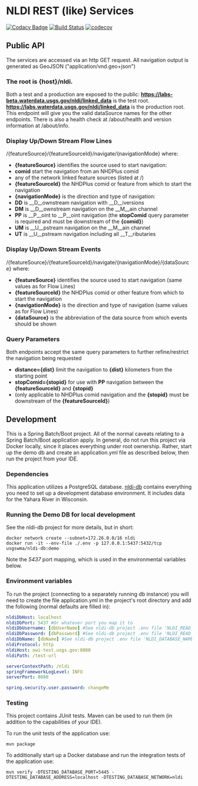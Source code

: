 # NLDI REST (like) Services

[![Codacy Badge](https://api.codacy.com/project/badge/Grade/f0153ed6b07340bda3c04d6f05df6e8c)](https://app.codacy.com/app/usgs_wma_dev/nldi-services?utm_source=github.com&utm_medium=referral&utm_content=ACWI-SSWD/nldi-services&utm_campaign=Badge_Grade_Settings)
[![Build Status](https://travis-ci.org/ACWI-SSWD/nldi-services.svg?branch=master)](https://travis-ci.org/ACWI-SSWD/nldi-services)
[![codecov](https://codecov.io/gh/ACWI-SSWD/nldi-services/branch/master/graph/badge.svg)](https://codecov.io/gh/ACWI-SSWD/nldi-services)

## Public API
The services are accessed via an http GET request. All navigation output is generated as GeoJSON ("application/vnd.geo+json")

### The root is {host}/nldi.
Both a test and a production are exposed to the public:
__https://labs-beta.waterdata.usgs.gov/nldi/linked_data__ is the test root.
__https://labs.waterdata.usgs.gov/nldi/linked_data__ is the production root.
This endpoint will give you the valid dataSource names for the other endpoints. There is also a health check at /about/health and version information at /about/info.

### Display Up/Down Stream Flow Lines
/{featureSource}/{featureSourceId}/navigate/{navigationMode} where:
*   __{featureSource}__ identifies the source used to start navigation:
*   __comid__ start the navigation from an NHDPlus comid
*   any of the network linked feature sources (listed at /)
*   __{featureSourceId}__ the NHDPlus comid or feature from which to start the navigation
*   __{navigationMode}__ is the direction and type of navigation:
*   __DD__ is __D__ownstream navigation with __D__iversions
*   __DM__ is __D__ownstream navigation on the __M__ain channel
*   __PP__ is __P__oint to __P__oint navigation (the __stopComid__ query parameter is required and must be downstream of the __{comid}__)
*   __UM__ is __U__pstream navigation on the __M__ain channel
*   __UT__ is __U__pstream navigation including all __T__ributaries

### Display Up/Down Stream Events
/{featureSource}/{featureSourceId}/navigate/{navigationMode}/{dataSource} where:
*   __{featureSource}__ identifies the source used to start navigation  (same values as for Flow Lines)
*   __{featureSourceId}__ the NHDPlus comid or other feature from which to start the navigation
*   __{navigationMode}__ is the direction and type of navigation (same values as for Flow Lines)
*   __{dataSource}__ is the abbreviation of the data source from which events should be shown

### Query Parameters
Both endpoints accept the same query parameters to further refine/restrict the navigation being requested
*   __distance={dist}__ limit the navigation to __{dist}__ kilometers from the starting point
*   __stopComid={stopid}__ for use with __PP__ navigation between the __{featureSourceId}__ and __{stopid}__
*   (only applicable to NHDPlus comid navigation and the __{stopid}__ must be downstream of the __{featureSourceId}__)

## Development
This is a Spring Batch/Boot project.  All of the normal caveats relating to a Spring Batch/Boot application apply.
In general, do not run this project via Docker locally, since it places everything under root ownership.
Rather, start up the demo db and create an application.yml file as described below, then run the project from your IDE.

### Dependencies
This application utilizes a PostgreSQL database.
[nldi-db](https://github.com/ACWI-SSWD/nldi-db) contains everything you need to set up a development database environment. It includes data for the Yahara River in Wisconsin.

### Running the Demo DB for local development
See the nldi-db project for more details, but in short:
```shell
docker network create --subnet=172.26.0.0/16 nldi
docker run -it --env-file ./.env -p 127.0.0.1:5437:5432/tcp usgswma/nldi-db:demo
```
Note the _5437_ port mapping, which is used in the environmental variables below.

### Environment variables
To run the project (connecting to a separately running db instance) you will need to create the file application.yml in the project's root directory and add the following (normal defaults are filled in):
```yaml
nldiDbHost: localhost
nldiDbPort: 5437 #Or whatever port you map it to
nldiDbUsername: [dbUserName] #See nldi-db project .env file 'NLDI_READ_ONLY_USERNAME'
nldiDbPassword: [dbPassword] #See nldi-db project .env file 'NLDI_READ_ONLY_PASSWORD'
nldiDbName: [dbName] #See nldi-db project .env file 'NLDI_DATABASE_NAME'
nldiProtocol: http
nldiHost: owi-test.usgs.gov:8080
nldiPath: /test-url

serverContextPath: /nldi
springFrameworkLogLevel: INFO
serverPort: 8080

spring.security.user.password: changeMe
```

### Testing
This project contains JUnit tests. Maven can be used to run them (in addition to the capabilities of your IDE).

To run the unit tests of the application use:

```shell
mvn package
```

To additionally start up a Docker database and run the integration tests of the application use:

```shell
mvn verify -DTESTING_DATABASE_PORT=5445 -DTESTING_DATABASE_ADDRESS=localhost -DTESTING_DATABASE_NETWORK=nldi
```
